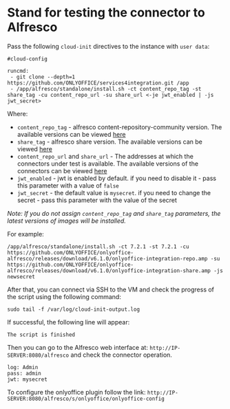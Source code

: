 # Stand for testing the connector to Alfresco

Pass the following `cloud-init` directives to the instance with `user data`:
```
#cloud-config

runcmd:
 - git clone --depth=1 https://github.com/ONLYOFFICE/services4integration.git /app
 - /app/alfresco/standalone/install.sh -ct content_repo_tag -st share_tag -cu content_repo_url -su share_url <-je jwt_enabled | -js jwt_secret>
```

Where:
 - `content_repo_tag` - alfresco content-repository-community version. The available versions can be viewed [here](https://hub.docker.com/r/alfresco/alfresco-content-repository-community/tags)
 - `share_tag` - alfresco share version. The available versions can be viewed [here](https://hub.docker.com/r/alfresco/alfresco-share/tags)
 - `content_repo_url` and `share_url` - The addresses at which the connectors under test is available. The available versions of the connectors can be viewed [here](https://github.com/ONLYOFFICE/onlyoffice-alfresco/releases)
 - `jwt_enabled` - jwt is enabled by default. if you need to disable it - pass this parameter with a value of `false`
 - `jwt_secret` - the default value is `mysecret`. if you need to change the secret - pass this parameter with the value of the secret

*Note: If you do not assign `content_repo_tag` and `share_tag` parameters, the latest versions of images will be installed.*

For example:
```
/app/alfresco/standalone/install.sh -ct 7.2.1 -st 7.2.1 -cu https://github.com/ONLYOFFICE/onlyoffice-alfresco/releases/download/v6.1.0/onlyoffice-integration-repo.amp -su https://github.com/ONLYOFFICE/onlyoffice-alfresco/releases/download/v6.1.0/onlyoffice-integration-share.amp -js newsecret
```

After that, you can connect via SSH to the VM and check the progress of the script using the following command:
```
sudo tail -f /var/log/cloud-init-output.log
```

If successful, the following line will appear:
```
The script is finished
```
Then you can go to the Alfresco web interface at: `http://IP-SERVER:8080/alfresco` and check the connector operation.
```
log: Admin
pass: admin
jwt: mysecret
```

To configure the onlyoffice plugin follow the link: `http://IP-SERVER:8080/alfresco/s/onlyoffice/onlyoffice-config`
